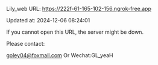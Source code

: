 Lily_web URL: https://222f-61-165-102-156.ngrok-free.app

Updated at: 2024-12-06 08:24:01

If you cannot open this URL, the server might be down.

Please contact: 

goley04@foxmail.com Or Wechat:GL_yeaH